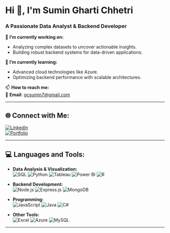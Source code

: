 # Hi 👋, I'm Sumin Gharti Chhetri  
### A Passionate Data Analyst & Backend Developer  

🔭 **I’m currently working on:**  
- Analyzing complex datasets to uncover actionable insights.  
- Building robust backend systems for data-driven applications.  

🌱 **I’m currently learning:**  
- Advanced cloud technologies like Azure.  
- Optimizing backend performance with scalable architectures.  

📫 **How to reach me:**  
📧 **Email:** gcsumin7@gmail.com  

---

## 🌐 Connect with Me:  

[![LinkedIn](https://img.shields.io/badge/LinkedIn-0077B5?style=for-the-badge&logo=linkedin&logoColor=white)](https://www.linkedin.com/in/sumin-gharti-chhetri-4a88302b2/)  
[![Portfolio](https://img.shields.io/badge/Portfolio-000?style=for-the-badge&logo=About.me&logoColor=white)](https://github.com/SuminChhetri)  

---

## 💻 Languages and Tools:  

- **Data Analysis & Visualization:**  
  ![SQL](https://img.shields.io/badge/SQL-336791?style=for-the-badge&logo=postgresql&logoColor=white)  ![Python](https://img.shields.io/badge/Python-3776AB?style=for-the-badge&logo=python&logoColor=white)  ![Tableau](https://img.shields.io/badge/Tableau-E97627?style=for-the-badge&logo=Tableau&logoColor=white)  ![Power BI](https://img.shields.io/badge/Power_BI-F2C811?style=for-the-badge&logo=Power%20BI&logoColor=white)  ![R](https://img.shields.io/badge/R-276DC3?style=for-the-badge&logo=R&logoColor=white)  

- **Backend Development:**  
  ![Node.js](https://img.shields.io/badge/Node.js-43853D?style=for-the-badge&logo=Node.js&logoColor=white)  ![Express.js](https://img.shields.io/badge/Express.js-404D59?style=for-the-badge) ![MongoDB](https://img.shields.io/badge/MongoDB-4EA94B?style=for-the-badge&logo=MongoDB&logoColor=white)  

- **Programming:**  
  ![JavaScript](https://img.shields.io/badge/JavaScript-F7DF1E?style=for-the-badge&logo=JavaScript&logoColor=black) ![Java](https://img.shields.io/badge/Java-ED8B00?style=for-the-badge&logo=java&logoColor=white) ![C#](https://img.shields.io/badge/C%23-239120?style=for-the-badge&logo=C-Sharp&logoColor=white)  

- **Other Tools:**  
  ![Excel](https://img.shields.io/badge/Excel-217346?style=for-the-badge&logo=Microsoft%20Excel&logoColor=white) ![Azure](https://img.shields.io/badge/Azure-0089D6?style=for-the-badge&logo=Microsoft-Azure&logoColor=white) ![MySQL](https://img.shields.io/badge/MySQL-4479A1?style=for-the-badge&logo=MySQL&logoColor=white)  

---

				
				

